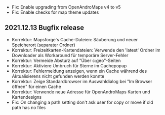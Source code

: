 - Fix: Enable upgrading from OpenAndroMaps v4 to v5
- Fix: Enable checks for map theme updates

## 2021.12.13 Bugfix release

- Korrektur: Mapsforge's Cache-Dateien: Säuberung und neuer Speicherort (separater Ordner)
- Korrektur: Freizeitkarten-Kartendateien: Verwende den 'latest' Ordner im Downloader als Workaround für temporäre Server-Fehler
- Korrektur: Vermeide Absturz auf "Über c:geo"-Seiten
- Korrektur: Aktiviere Umbruch für Sterne im Cachepopup
- Korrektur: Fehlermeldung anzeigen, wenn ein Cache während des Aktualisierens nicht gefunden werden konnte
- Korrektur: Zeige Standardbrowser im Auswahldialog bei "Im Browser öffnen" für einen Cache
- Korrektur: Verwende neue Adresse für OpenAndroMaps Karten und Kartendesigns
- Fix: On changing a path setting don't ask user for copy or move if old path has no files
